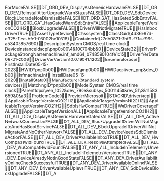 ForMode FALSE    DT_ORD_DEV_DisplayAsGenericHardware FALSE    DT_ORD_DEV_ReinstallAfterUpgradeWarnStatus FALSE    DT_ORD_DEV_SdbDeviceBlockUpgradeNonDismissible FALSE    DT_ORD_GAT_HasGatedSdbEntry FALSE    DT_ORD_GAT_HasGatedWarnSdbEntry FALSE    ApplicableTargetVersion CO21H2    BlockUpgrade FALSE    DriverWillNotMigrate TRUE    HasInboxDriver TRUE    AssetType Device    Class system    ClassGuid {4d36e97d-e325-11ce-bfc1-08002be10318}    ContainerId {27db0821-3bf9-f71a-f96f-a53403857690}    Description System CMOS/real time clock 	   DeviceInstanceId acpi\pnp0b00\4&100704bb&0    DeviceState 32    DriverPackageStrongName machine.inf_amd64_b748590104fe1c15    DriverVerDate 06-21-2006    DriverVerVersion 10.0.19041.1202    Enumerator acpi 
   FirstInstallDate 05-15-2023    HWID *pnp0b00    HWID acpi\pnp0b00    HWID acpi\ven_pnp&dev_0b00    Inf machine.inf    InstallDate 05-15-2023    InstallState 0    Manufacturer (Standard system devices)    MatchingID *pnp0b00    Model System CMOS/real time clock    ParentId pci\ven_1022&dev_790e&subsys_50011458&rev_51\3&11583659&0&a3    ProblemCode 0    Provider Microsoft    STACKID \driver\acpi    ApplicableTargetVersion CO21H2    ApplicableTargetVersion NI22H2    ApplicableTargetVersion CO21H2    SdbIsHwCompat TRUE    WuDriverCoverage FALSE    ApplicableTargetVersion ALL    ApplicableTargetVersion CO21H2    DT_ALL_DDV_DisplayAsGenericHardwareGated FALSE    DT_ALL_DEV_ActiveNetworkConnection FALSE    DT_ALL_DEV_BlockUpgradeIfDriverWillNotMigrateAndHasBootService FALSE    DT_ALL_DEV_BlockUpgradeIfDriverWillNotMigrateAndNoOtherNetwork FALSE    DT_ALL_DEV_DeviceNeedsSdbDismissAction FALSE    DT_ALL_DEV_DriverAvailableInbox TRUE    DT_ALL_DEV_HwCompatHwidFound TRUE    DT_ALL_DEV_ResolveAttempted FALSE    DT_ALL_DEV_WuCompatHwidFound FALSE    DT_ANY_ALL_IncludeInTelemetryUnversioned TRUE    DT_ANY_ALL_IncludeInTelemetryVersioned TRUE    DT_ANY_DEV_DeviceAlreadyNotInGoodState FALSE    DT_ANY_DEV_DriverAvailabilityOnlineCheckSuccessful TRUE    DT_ANY_DEV_DriverAvailableOnline FALSE    DT_ANY_DEV_DriverAvailableUplevel TRUE    DT_ANY_DEV_SdbDeviceBlockUpgrade FALSE    DT_A